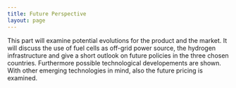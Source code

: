 ```yaml
---
title: Future Perspective
layout: page
---
```


This part will examine potential evolutions for the product and the market. It will discuss the use of fuel cells as off-grid power source, the hydrogen infrastructure and give a short outlook on future policies in the three chosen countries. Furthermore possible technological developements are shown. With other emerging technologies in mind, also the future pricing is examined.
